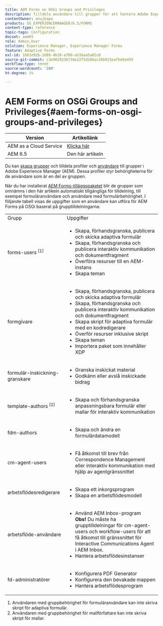 ```yaml
---
title: AEM Forms on OSGi Groups and Privileges
description: Tilldela användare till grupper för att hantera Adobe Experience Manager (AEM) Forms på OSGi
contentOwner: anujkapo
products: SG_EXPERIENCEMANAGER/6.5/FORMS
content-type: reference
topic-tags: Configuration
docset: aem65
role: Admin,User
solution: Experience Manager, Experience Manager Forms
feature: Adaptive Forms
exl-id: 1681e92b-2d88-4b10-a700-a516aa5a02c8
source-git-commit: c3e9029236734e22f5d266ac26b923eafbe0a459
workflow-type: tm+mt
source-wordcount: '289'
ht-degree: 1%

---
```


# AEM Forms on OSGi Groups and Privileges{#aem-forms-on-osgi-groups-and-privileges}

| Version | Artikellänk |
| -------- | ---------------------------- |
| AEM as a Cloud Service | [Klicka här](https://experienceleague.adobe.com/docs/experience-manager-cloud-service/content/forms/setup-configure-migrate/forms-groups-privileges-tasks.html?lang=sv-SE) |
| AEM 6.5 | Den här artikeln |

Du kan [skapa grupper](/help/sites-administering/user-group-ac-admin.md#group-administration) och tilldela profiler och [användare](/help/sites-administering/user-group-ac-admin.md#user-administration) till grupper i Adobe Experience Manager (AEM). Dessa profiler styr behörigheterna för de användare som är en del av gruppen.

När du har installerat [AEM Forms-tilläggspaketet](../../forms/using/installing-configuring-aem-forms-osgi.md) blir de grupper som omnämns i den här artikeln automatiskt tillgängliga för tilldelning, till exempel formuläranvändare och användare med formulärbehörighet. I följande tabell visas de uppgifter som en användare kan utföra för AEM Forms på OSGi baserat på grupptilldelningarna:

<table>
 <tbody>
  <tr>
   <td>Grupp</td> 
   <td>Uppgifter</td> 
  </tr>
  <tr>
   <td>forms-users <sup>[1]</sup></td> 
   <td>
    <ul> 
     <li>Skapa, förhandsgranska, publicera och skicka adaptiva formulär</li> 
     <li>Skapa, förhandsgranska och publicera interaktiv kommunikation och dokumentfragment</li> 
     <li>Överföra resurser till en AEM-instans</li> 
     <li>Skapa teman</li> 
    </ul> </td> 
  </tr>
  <tr>
   <td>formgivare</td> 
   <td>
    <ul> 
     <li>Skapa, förhandsgranska, publicera och skicka adaptiva formulär</li> 
     <li>Skapa, förhandsgranska och publicera interaktiv kommunikation och dokumentfragment</li> 
     <li>Skapa skript för adaptiva formulär med en kodredigerare</li> 
     <li>Överför resurser inklusive skript</li> 
     <li>Skapa teman</li> 
     <li>Importera paket som innehåller XDP</li> 
    </ul> </td> 
  </tr>
  <tr>
   <td>formulär-inskickning-granskare</td> 
   <td>
    <ul> 
     <li>Granska inskickat material</li> 
     <li>Godkänn eller avslå inskickade bidrag</li> 
    </ul> </td> 
  </tr>
  <tr>
   <td>template-authors <sup>[2]</sup></td> 
   <td>
    <ul> 
     <li>Skapa och förhandsgranska anpassningsbara formulär eller mallar för interaktiv kommunikation</li> 
    </ul> </td> 
  </tr>
  <tr>
   <td><p>fdm-authors</p> </td> 
   <td>
    <ul> 
     <li>Skapa och ändra en formulärdatamodell</li> 
    </ul> </td> 
  </tr>
  <tr>
   <td>cm-agent-users</td> 
   <td>
    <ul> 
     <li>Få åtkomst till brev från Correspondence Management eller interaktiv kommunikation med hjälp av agentgränssnittet</li> 
    </ul> </td> 
  </tr>
  <tr>
   <td><p>arbetsflödesredigerare</p> </td> 
   <td>
    <ul> 
     <li>Skapa ett inkorgsprogram</li> 
     <li>Skapa en arbetsflödesmodell</li> 
    </ul> </td> 
  </tr>
  <tr>
   <td>arbetsflöde-användare</td> 
   <td>
    <ul> 
     <li>Använd AEM Inbox-program<br /> <strong>Obs! </strong>Du måste ha grupptilldelningar för cm-agent-users och workflow-users för att få åtkomst till gränssnittet för Interactive Communications Agent i AEM Inbox.</li> 
     <li>Hantera arbetsflödesinstanser</li> 
    </ul> </td> 
  </tr>
  <tr>
   <td>fd-administratörer</td> 
   <td>
    <ul> 
     <li>Konfigurera PDF Generator</li> 
     <li>Konfigurera den bevakade mappen</li> 
     <li>Hantera arbetsflödesprogram</li> 
    </ul> </td> 
  </tr>
 </tbody>
</table>

1. Användaren med gruppbehörighet för formuläranvändare kan inte skriva skript för adaptiva formulär.
1. Användaren med gruppbehörighet för mallförfattare kan inte skriva skript för mallar.
